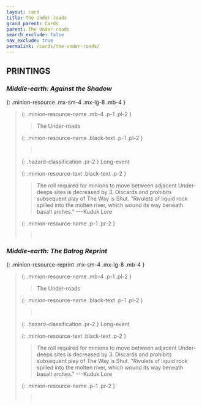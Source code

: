 ```yaml
---
layout: card
title: The Under-roads
grand_parent: Cards
parent: The Under-roads
search_exclude: false
nav_exclude: true
permalink: /cards/the-under-roads/
---
```


## PRINTINGS


### _Middle-earth: Against the Shadow_

{: .minion-resource .mx-sm-4 .mx-lg-8 .mb-4 }
> {: .minion-resource-name .mb-4 .p-1 .pl-2 }
> > <div class="hazard-mp"></div>
> > <div class="card-name">The Under-roads</div>
>
> {: .minion-resource-name .black-text .p-1 .pl-2 }
> > &nbsp;
>
> {: .hazard-classification .pr-2 }
> Long-event
>
> {: .minion-resource-text .black-text .p-2 }
> > The roll required for minions to move between adjacent Under-deeps sites is decreased by 3. Discards and prohibits subsequent play of The Way is Shut.   "Rivulets of liquid rock spilled into the molten river, which wound its way beneath basalt arches." ---Kuduk Lore 
> 
> {: .minion-resource-name .p-1 .pr-2 }
> > <div class="card-shield"></div>
> > <div class="card-corruption-white">&nbsp;</div>

### _Middle-earth: The Balrog Reprint_

{: .minion-resource-reprint .mx-sm-4 .mx-lg-8 .mb-4 }
> {: .minion-resource-name .mb-4 .p-1 .pl-2 }
> > <div class="hazard-mp"></div>
> > <div class="card-name">The Under-roads</div>
>
> {: .minion-resource-name .black-text .p-1 .pl-2 }
> > &nbsp;
>
> {: .hazard-classification .pr-2 }
> Long-event
>
> {: .minion-resource-text .black-text .p-2 }
> > The roll required for minions to move between adjacent Under-deeps sites is decreased by 3. Discards and prohibits subsequent play of The Way is Shut.   "Rivulets of liquid rock spilled into the molten river, which wound its way beneath basalt arches." ---Kuduk Lore 
> 
> {: .minion-resource-name .p-1 .pr-2 }
> > <div class="card-shield"></div>
> > <div class="card-corruption-white">&nbsp;</div>
